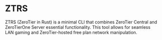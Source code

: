 # ZTRS

ZTRS (ZeroTier in Rust) is a minimal CLI that combines ZeroTier Central and
ZeroTierOne Server essential functionality. This tool allows for seamless
LAN gaming and ZeroTier-hosted free plan network manipulation.
